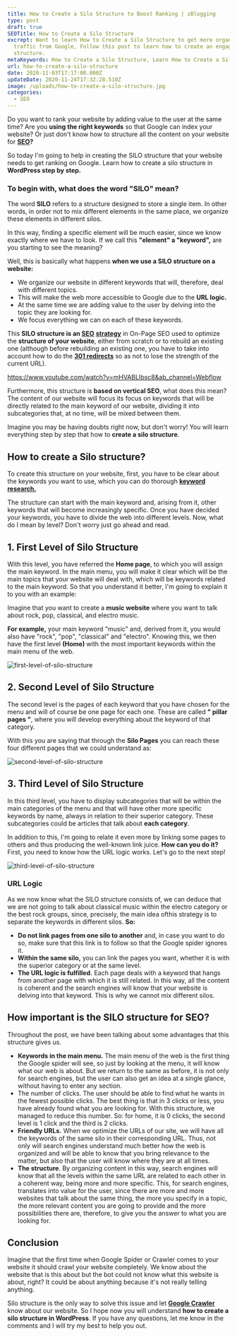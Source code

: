 ```yaml
---
title: How to Create a Silo Structure to Boost Ranking | zBlogging
type: post
draft: true
SEOTitle: How to Create a Silo Structure
excrept: Want to learn How to Create a Silo Structure to get more organic
  traffic from Google, Follow this post to learn how to create an engaging
  structure.
metaKeywords: How to Create a Silo Structure, Learn How to Create a Silo Structure
url: how-to-create-a-silo-structure
date: 2020-11-03T17:17:00.000Z
updateDate: 2020-11-24T17:32:28.510Z
image: /uploads/how-to-create-a-silo-structure.jpg
categories:
  - SEO
---
```

Do you want to rank your website by adding value to the user at the same time? Are you **using the right keywords** so that Google can index your website? Or just don't know how to structure all the content on your website for **[SEO](https://zblogging.com/what-is-seo)?**

So today I'm going to help in creating the SILO structure that your website needs to get ranking on Google. Learn how to create a silo structure in **WordPress step by step.**

### **To begin with, what does the word "SILO" mean?**

The word **SILO** refers to a structure designed to store a single item. In other words, in order not to mix different elements in the same place, we organize these elements in different silos.

In this way, finding a specific element will be much easier, since we know exactly where we have to look. If we call this **"element" a "keyword",** are you starting to see the meaning?

Well, this is basically what happens **when we use a SILO structure on a website:**

* We organize our website in different keywords that will, therefore, deal with different topics.
* This will make the web more accessible to Google due to the **URL logic.**
* At the same time we are adding value to the user by delving into the topic they are looking for.
* We focus everything we can on each of these keywords.

This **SILO structure is an [SEO](https://zblogging.com/how-to-drive-free-website-traffic/)** **[strategy](https://zblogging.com/how-to-drive-free-website-traffic/)** in On-Page SEO used to optimize the **structure of your website**, either from scratch or to rebuild an existing one (although before rebuilding an existing one, you have to take into account how to do the **[301 redirects](https://ahrefs.com/blog/301-redirects/)** so as not to lose the strength of the current URL).

https://www.youtube.com/watch?v=mHVABLIbsc8&ab_channel=Webflow

Furthermore, this structure is **based on vertical SEO**, what does this mean? The content of our website will focus its focus on keywords that will be directly related to the main keyword of our website, dividing it into subcategories that, at no time, will be mixed between them.

Imagine you may be having doubts right now, but don't worry! You will learn everything step by step that how to **create a silo structure**.

## How to create a Silo structure?

To create this structure on your website, first, you have to be clear about the keywords you want to use, which you can do thorough **[keyword research.](https://zblogging.com/how-to-find-right-keywords-for-your-niche/)**

The structure can start with the main keyword and, arising from it, other keywords that will become increasingly specific. Once you have decided your keywords, you have to divide the web into different levels. Now, what do I mean by level? Don't worry just go ahead and read.

## 1. First Level of Silo Structure

With this level, you have referred the **Home page**, to which you will assign the main keyword. In the main menu, you will make it clear which will be the main topics that your website will deal with, which will be keywords related to the main keyword. So that you understand it better, I'm going to explain it to you with an example:

Imagine that you want to create a **music website** where you want to talk about rock, pop, classical, and electro music.

**For example,** your main keyword "music" and, derived from it, you would also have "rock", "pop", "classical" and "electro". Knowing this, we then have the first level **(Home)** with the most important keywords within the main menu of the web.

![first-level-of-silo-structure](/uploads/first-level-of-silo-structure.jpg "first-level-of-silo-structure")

## 2. Second Level of Silo Structure

The second level is the pages of each keyword that you have chosen for the menu and will of course be one page for each one. These are called **" pillar pages "**, where you will develop everything about the keyword of that category.

With this you are saying that through the **Silo Pages** you can reach these four different pages that we could understand as:

![second-level-of-silo-structure](/uploads/second-level-of-silo-structure.jpg "second-level-of-silo-structure")

## 3. Third Level of Silo Structure

In this third level, you have to display subcategories that will be within the main categories of the menu and that will have other more specific keywords by name, always in relation to their superior category. These subcategories could be articles that talk about **each category**.

In addition to this, I'm going to relate it even more by linking some pages to others and thus producing the well-known link juice. **How can you do it?** First, you need to know how the URL logic works. Let's go to the next step!

![third-level-of-silo-structure](/uploads/third-level-of-silo-structure.jpg "third-level-of-silo-structure")

### URL Logic

As we now know what the SILO structure consists of, we can deduce that we are not going to talk about classical music within the electro category or the best rock groups, since, precisely, the main idea of ​​this strategy is to separate the keywords in different silos. **So:**

* **Do not link pages from one silo to another** and, in case you want to do so, make sure that this link is to follow so that the Google spider ignores it.
* **Within the same silo,** you can link the pages you want, whether it is with the superior category or at the same level.
* **The URL logic is fulfilled.** Each page deals with a keyword that hangs from another page with which it is still related. In this way, all the content is coherent and the search engines will know that your website is delving into that keyword. This is why we cannot mix different silos.

## How important is the SILO structure for SEO?

Throughout the post, we have been talking about some advantages that this structure gives us.

* **Keywords in the main menu.** The main menu of the web is the first thing the Google spider will see, so just by looking at the menu, it will know what our web is about. But we return to the same as before, it is not only for search engines, but the user can also get an idea at a single glance, without having to enter any section.
* The number of clicks. The user should be able to find what he wants in the fewest possible clicks. The best thing is that in 3 clicks or less, you have already found what you are looking for. With this structure, we managed to reduce this number. So: for home, it is 0 clicks, the second level is 1 click and the third is 2 clicks.
* **Friendly URLs.** When we optimize the URLs of our site, we will have all the keywords of the same silo in their corresponding URL. Thus, not only will search engines understand much better how the web is organized and will be able to know that you bring relevance to the matter, but also that the user will know where they are at all times.
* **The structure**. By organizing content in this way, search engines will know that all the levels within the same URL are related to each other in a coherent way, being more and more specific. This, for search engines, translates into value for the user, since there are more and more websites that talk about the same thing, the more you specify in a topic, the more relevant content you are going to provide and the more possibilities there are, therefore, to give you the answer to what you are looking for.

## Conclusion

Imagine that the first time when Google Spider or Crawler comes to your website it should crawl your website completely. We know about the website that is this about but the bot could not know what this website is about, right? It could be about anything because it's not really telling anything.

Silo structure is the only way to solve this issue and let **[Google Crawler](https://zblogging.com/how-google-search-algorithm-works/)** know about our website. So I hope now you will understand **how to create a silo structure in WordPress**. If you have any questions, let me know in the comments and I will try my best to help you out.